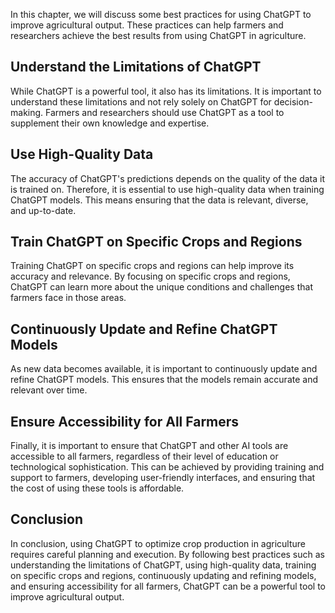 
In this chapter, we will discuss some best practices for using ChatGPT to improve agricultural output. These practices can help farmers and researchers achieve the best results from using ChatGPT in agriculture.

Understand the Limitations of ChatGPT
-------------------------------------

While ChatGPT is a powerful tool, it also has its limitations. It is important to understand these limitations and not rely solely on ChatGPT for decision-making. Farmers and researchers should use ChatGPT as a tool to supplement their own knowledge and expertise.

Use High-Quality Data
---------------------

The accuracy of ChatGPT's predictions depends on the quality of the data it is trained on. Therefore, it is essential to use high-quality data when training ChatGPT models. This means ensuring that the data is relevant, diverse, and up-to-date.

Train ChatGPT on Specific Crops and Regions
-------------------------------------------

Training ChatGPT on specific crops and regions can help improve its accuracy and relevance. By focusing on specific crops and regions, ChatGPT can learn more about the unique conditions and challenges that farmers face in those areas.

Continuously Update and Refine ChatGPT Models
---------------------------------------------

As new data becomes available, it is important to continuously update and refine ChatGPT models. This ensures that the models remain accurate and relevant over time.

Ensure Accessibility for All Farmers
------------------------------------

Finally, it is important to ensure that ChatGPT and other AI tools are accessible to all farmers, regardless of their level of education or technological sophistication. This can be achieved by providing training and support to farmers, developing user-friendly interfaces, and ensuring that the cost of using these tools is affordable.

Conclusion
----------

In conclusion, using ChatGPT to optimize crop production in agriculture requires careful planning and execution. By following best practices such as understanding the limitations of ChatGPT, using high-quality data, training on specific crops and regions, continuously updating and refining models, and ensuring accessibility for all farmers, ChatGPT can be a powerful tool to improve agricultural output.
